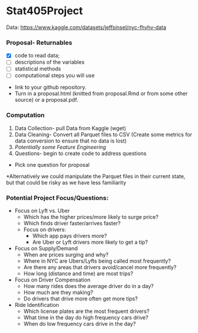 # Stat405Project

Data:
https://www.kaggle.com/datasets/jeffsinsel/nyc-fhvhv-data

### Proposal- Returnables
- [X] code to read data; 
- [ ] descriptions of the variables
- [ ] statistical methods
- [ ] computational steps you will use
- link to your github repository. 
- Turn in a proposal.html (knitted from proposal.Rmd or from some
other source) or a proposal.pdf.

### Computation
1. Data Collection- pull Data from Kaggle (wget)
2. Data Cleaning- Convert all Parquet files to CSV (Create some metrics for data conversion to ensure that no data is lost)
3. _Potentially some Feature Engineering_
4. Questions- begin to create code to address questions
* Pick one question for proposal

*Alternatively we could manipulate the Parquet files in their current state, but that could be risky as we have less familiarity 


### Potential Project Focus/Questions:

- Focus on Lyft vs. Uber
    - Which has the higher prices/more likely to surge price?
    - Which finds driver faster/arrives faster?
    - Focus on drivers:
        - Which app pays drivers more?
        - Are Uber or Lyft drivers more likely to get a tip?
- Focus on Supply/Demand
    - When are prices surging and why?
    - Where in NYC are Ubers/Lyfts being called most frequently?
    - Are there any areas that drivers avoid/cancel more frequently?
    - How long (distance and time) are most trips?
- Focus on Driver Compensation
    - How many rides does the average driver do in a day?
    - How much are they making?
    - Do drivers that drive more often get more tips?
- Ride Identification
    - Which license plates are the most frequent drivers?
    - What time in the day do high frequency cars drive?
    - When do low frequency cars drive in the day?
   
